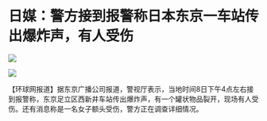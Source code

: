 # 日媒：警方接到报警称日本东京一车站传出爆炸声，有人受伤

![](https://inews.gtimg.com/om_bt/OXy7fQI52DyPY9ufSXN7tcEXJ34oexU2V3m07xLzzD_U8AA/1000)

![](https://inews.gtimg.com/om_bt/OynWlLs2l0j_EAzghWmd4ZiXfDnr2_y-F3Whn6LZIsV0UAA/1000)

【环球网报道】据东京广播公司报道，警视厅表示，当地时间8日下午4点左右接到报警称，东京足立区西新井车站传出爆炸声，有一个罐状物品裂开，现场有人受伤。还有消息称是一名女子额头受伤，警方正在调查详细情况。

